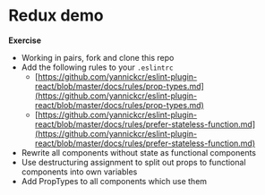 # Redux demo

**Exercise**

* Working in pairs, fork and clone this repo
* Add the following rules to your `.eslintrc`
  * [https://github.com/yannickcr/eslint-plugin-react/blob/master/docs/rules/prop-types.md](https://github.com/yannickcr/eslint-plugin-react/blob/master/docs/rules/prop-types.md)
  * [https://github.com/yannickcr/eslint-plugin-react/blob/master/docs/rules/prefer-stateless-function.md](https://github.com/yannickcr/eslint-plugin-react/blob/master/docs/rules/prefer-stateless-function.md)
* Rewrite all components without state as functional components
* Use destructuring assignment to split out props to functional components into own variables
* Add PropTypes to all components which use them
